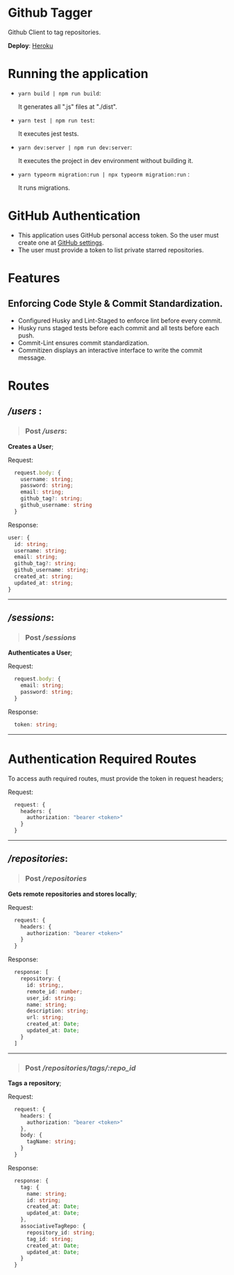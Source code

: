 # Github Tagger
Github Client to tag repositories.

**Deploy**: [Heroku](https://github-tagger-hbenvenutti.herokuapp.com/)

# Running the application

* `yarn build | npm run build`:

  It generates all ".js" files at "./dist".

* `yarn test | npm run test`:

  It executes jest tests.

* `yarn dev:server | npm run dev:server`:

  It executes the project in dev environment without building it.

* `yarn typeorm migration:run | npx typeorm migration:run` :

  It runs migrations.

# GitHub Authentication
* This application uses GitHub personal access token. So the user must create one at [GitHub settings](https://github.com/settings/tokens).
*  The user must provide a token to list private starred repositories.


# Features

## Enforcing Code Style & Commit Standardization.

* Configured Husky and Lint-Staged to enforce lint before every commit.
* Husky runs staged tests before each commit and all tests before each push.
* Commit-Lint ensures commit standardization.
* Commitizen displays an interactive interface to write the commit message.

# Routes

## __***/users***__ :

>### **Post** ***/users***: <br>

**Creates a User**;<br>

Request:
  ```ts
    request.body: {
      username: string;
      password: string;
      email: string;
      github_tag?: string;
      github_username: string
    }
  ```
Response:
  ```ts
  user: {
    id: string;
    username: string;
    email: string;
    github_tag?: string;
    github_username: string;
    created_at: string;
    updated_at: string;
  }
  ```
  <hr>

## __***/sessions***__:

> ### **Post** ***/sessions***

**Authenticates a User**;<br>

Request:
  ```ts
    request.body: {
      email: string;
      password: string;
    }
  ```
Response:

  ```ts
    token: string;
  ```
<hr>

# Authentication Required Routes
To access auth required routes, must provide the token in request headers;

Request:
```ts
  request: {
    headers: {
      authorization: "bearer <token>"
    }
  }
```
<hr>

## __***/repositories***__:

> ### **Post** ***/repositories***
**Gets remote repositories and stores locally**;<br>

Request:
```ts
  request: {
    headers: {
      authorization: "bearer <token>"
    }
  }
```

Response:
```ts
  response: [
    repository: {
      id: string;,
      remote_id: number;
      user_id: string;
      name: string;
      description: string;
      url: string;
      created_at: Date;
      updated_at: Date;
    }
  ]
```
<hr>

> ### **Post** ***/repositories/tags/:repo_id***
**Tags a repository**;<br>

Request:
```ts
  request: {
    headers: {
      authorization: "bearer <token>"
    },
    body: {
      tagName: string;
    }
  }
```
Response:
```ts
  response: {
    tag: {
      name: string;
      id: string;
      created_at: Date;
      updated_at: Date;
    },
    associativeTagRepo: {
      repository_id: string;
      tag_id: string;
      created_at: Date;
      updated_at: Date;
    }
  }
```
